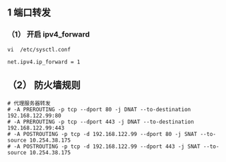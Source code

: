 ## 1 端口转发

### （1） 开启 ipv4_forward

```shell
vi  /etc/sysctl.conf

net.ipv4.ip_forward = 1
```

## （2） 防火墙规则

```iptables
# 代理服务器转发
# -A PREROUTING -p tcp --dport 80 -j DNAT --to-destination 192.168.122.99:80
# -A PREROUTING -p tcp --dport 443 -j DNAT --to-destination 192.168.122.99:443
# -A POSTROUTING -p tcp -d 192.168.122.99 --dport 80 -j SNAT --to-source 10.254.38.175
# -A POSTROUTING -p tcp -d 192.168.122.99 --dport 443 -j SNAT --to-source 10.254.38.175
```



